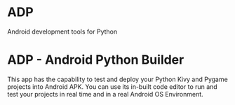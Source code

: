 # ADP
Android development tools for Python

# ADP - Android Python Builder
This app has the capability to test and deploy your Python Kivy and Pygame projects into Android APK. You can use its in-built code editor to run and test your projects in real time and in a real Android OS Environment.
